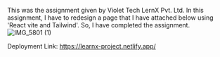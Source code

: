 This was the assignment given by Violet Tech LernX Pvt. Ltd. In this assignment, I have to redesign a page that I have attached below using 'React vite and Tailwind'. So, I have completed the assignment.
![IMG_5801 (1)](https://github.com/Ritik-9462/learnx-project/assets/108204102/f27da332-8211-47e3-8069-c13e102ae531)


Deployment Link: https://learnx-project.netlify.app/
